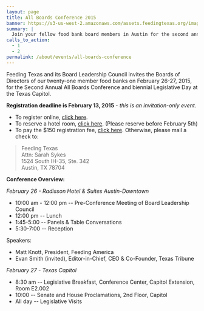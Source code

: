 ```yaml
---
layout: page
title: All Boards Conference 2015
banner: https://s3-us-west-2.amazonaws.com/assets.feedingtexas.org/images/banners/banner-02.jpg
summary: |
  Join your fellow food bank board members in Austin for the second annual All Boards Conference and biennial Legislative Day at the Texas Capitol. (Invite Only Event)
calls_to_action:
  - 1
  - 2
permalink: /about/events/all-boards-conference
---
```

Feeding Texas and its Board Leadership Council invites the Boards of Directors of our twenty-one member food banks on February 26-27, 2015, for the Second Annual All Boards Conference and biennial Legislative Day at the Texas Capitol.

**Registration deadline is February 13, 2015** - *this is an invitation-only event.* 

* To register online, [click here](http://www.feedingtexas.org). 
* To reserve a hotel room, [click here](http://www.feedingtexas.org). (Please reserve before February 5th)
* To pay the $150 registration fee, [click here](http://www.feedingtexas.org). Otherwise, please mail a check to:   
> Feeding Texas   
> Attn: Sarah Sykes   
> 1524 South IH-35, Ste. 342   
> Austin, TX 78704

**Conference Overview:** 

*_February 26_ - Radisson Hotel & Suites Austin-Downtown* 

* 10:00 am - 12:00 pm -- Pre-Conference Meeting of Board Leadership Council
* 12:00 pm -- Lunch
* 1:45-5:00 -- Panels & Table Conversations
* 5:30-7:00 -- Reception

Speakers:   
* Matt Knott, President, Feeding America
* Evan Smith (invited), Editor-in-Chief, CEO & Co-Founder, Texas Tribune

*_February 27_ - Texas Capitol*

* 8:30 am -- Legislative Breakfast, Conference Center, Capitol Extension, Room E2.002
* 10:00 --  Senate and House Proclamations, 2nd Floor, Capitol
* All day -- Legislative Visits

